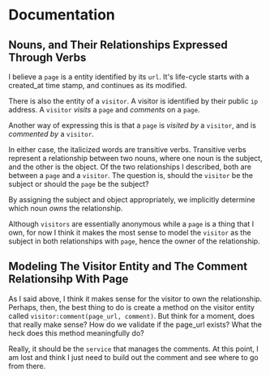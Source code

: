 # Documentation

## Nouns, and Their Relationships Expressed Through Verbs

I believe a `page` is a entity identified by its `url`. It's life-cycle starts
with a created_at time stamp, and continues as its modified.

There is also the entity of a `visitor`. A visitor is identified by their
public `ip` address. A `visitor` _visits_ a `page` and _comments_ on a `page`.

Another way of expressing this is that a `page` is _visited by_ a `visitor`, and
is _commented by_ a `visitor`.

In either case, the italicized words are transitive verbs. Transitive verbs
represent a relationship between two nouns, where one noun is the subject, and
the other is the object. Of the two relationships I described, both are between
a `page` and a `visitor`. The question is, should the `visitor` be the subject
or should the `page` be the subject?

By assigning the subject and object appropriately, we implicitly determine
which noun _owns_ the relationship.

Although `visitors` are essentially anonymous while a `page` is a thing that I
own, for now I think it makes the most sense to model the `visitor` as the
subject in both relationships with `page`, hence the owner of the relationship.

## Modeling The Visitor Entity and The Comment Relationsihp With Page

As I said above, I think it makes sense for the visitor to own the relationship.
Perhaps, then, the best thing to do is create a method on the visitor entity called
`visitor:comment(page_url, comment)`. But think for a moment, does that really make sense?
How do we validate if the page_url exists? What the heck does this method meaningfully do?

Really, it should be the `service` that manages the comments. At this point,
I am lost and think I just need to build out the comment and see where to go from there.
